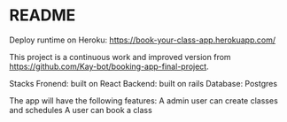 # README

Deploy runtime on Heroku: https://book-your-class-app.herokuapp.com/

This project is a continuous work and improved version from https://github.com/Kay-bot/booking-app-final-project.

Stacks
Fronend: built on React
Backend: built on rails
Database: Postgres

The app will have the following features:
A admin user can create classes and schedules
A user can book a class
